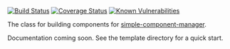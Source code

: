 [![Build Status](https://travis-ci.org/apowers313/component-class.svg?branch=master)](https://travis-ci.org/apowers313/component-class) [![Coverage Status](https://coveralls.io/repos/github/apowers313/component-class/badge.svg)](https://coveralls.io/github/apowers313/component-class) [![Known Vulnerabilities](https://snyk.io/test/github/apowers313/component-class/badge.svg?targetFile=package.json)](https://snyk.io/test/github/apowers313/component-class?targetFile=package.json)

The class for building components for [simple-component-manager](https://github.com/apowers313/simple-component-manager).

Documentation coming soon. See the template directory for a quick start.